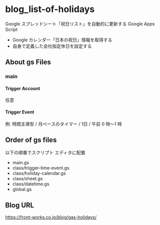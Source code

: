 # blog_list-of-holidays
Google スプレッドシート「祝日リスト」を自動的に更新する Google Apps Script
- Google カレンダー「日本の祝日」情報を取得する
- 自身で定義した会社指定休日を設定する

## About gs Files
### main
#### Trigger Account
任意
#### Trigger Event
例: 時間主導型 / 月ベースのタイマー / 1日 / 午前 0 時～1 時

## Order of gs files
以下の順番でスクリプト エディタに配置
- main.gs
- class/trigger-time-event.gs
- class/holiday-calendar.gs
- class/sheet.gs
- class/datetime.gs
- global.gs

## Blog URL
https://front-works.co.jp/blog/gas-holidays/
